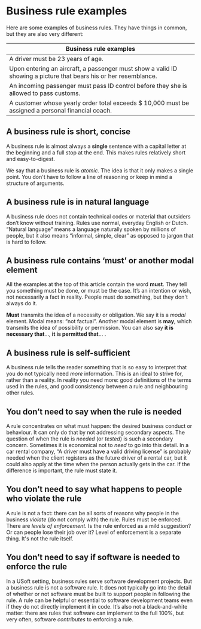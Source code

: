 # Business rule examples

Here are some examples of business rules. They have things in common, but they are also very different:

|**Business rule examples**|
|--------|
|A driver must be 23 years of age.|
|Upon entering an aircraft, a passenger must show a valid ID showing a picture that bears his or her resemblance.|
|An incoming passenger must pass ID control before they she is allowed to pass customs.|
|A customer whose yearly order total exceeds $ 10,000 must be assigned a personal financial coach.|



## A business rule is short, concise

A business rule is almost always a **single** sentence with a capital letter at the beginning and a full stop at the end. This makes rules relatively short and easy-to-digest.

We say that a business rule is *atomic.* The idea is that it only makes a single point. You don't have to follow a line of reasoning or keep in mind a structure of arguments.

## A business rule is in natural language

A business rule does not contain technical codes or material that outsiders don’t know without training. Rules use normal, everyday English or Dutch. “Natural language” means a language naturally spoken by millions of people, but it also means “informal, simple, clear” as opposed to jargon that is hard to follow.

## A business rule contains ‘must’ or another modal element

All the examples at the top of this article contain the word **must**. They tell you something must be done, or must be the case. It’s an intention or wish, not necessarily a fact in reality. People must do something, but they don't always do it.

**Must** transmits the idea of a necessity or obligation. We say it is a *modal* element. Modal means: “not factual”. Another modal element is **may**, which transmits the idea of possibility or permission. You can also say **it is necessary that**…, **it is permitted that**… .

## A business rule is self-sufficient

A business rule tells the reader something that is so easy to interpret that you do not typically need *more* information. This is an ideal to strive for, rather than a reality. In reality you need more: good definitions of the terms used in the rules, and good consistency between a rule and neighbouring other rules.

## You don’t need to say when the rule is needed

A rule concentrates on what must happen: the desired business conduct or behaviour. It can only do that by not addressing secondary aspects. The question of when the rule is *needed* (or *tested*) is such a secondary concern. Sometimes it is economical not to *need* to go into this detail. In a car rental company, “A driver must have a valid driving license” is probably needed when the client registers as the future driver of a rental car, but it could also apply at the time when the person actually gets in the car. If the difference is important, the rule must state it.

## You don’t need to say what happens to people who violate the rule

A rule is not a fact: there can be all sorts of reasons why people in the business *violate* (do not comply with) the rule. Rules must be enforced. There are *levels of enforcement.* Is the rule enforced as a mild suggestion? Or can people lose their job over it? Level of enforcement is a separate thing. It's not the rule itself.

## You don’t need to say if software is needed to enforce the rule

In a USoft setting, business rules serve software development projects. But a business rule is not a software rule. It does not typically go into the detail of whether or not software must be built to support people in following the rule. A rule can be helpful or essential to software development teams even if they do not directly implement it in code. It’s also not a black-and-white matter: there are rules that software can implement to the full 100%, but very often, software *contributes* to enforcing a rule.